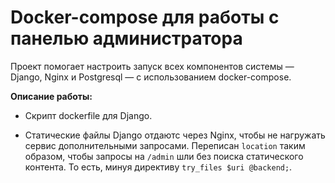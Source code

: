 # Docker-compose для работы с панелью администратора

Проект помогает настроить запуск всех компонентов системы — Django, Nginx и Postgresql — с использованием docker-compose.

<!-- Для упрощения выполнения задания мы подготовили проект, где настроена работа связки Django + uWSGI + Nginx + Docker. Вы можете взять его за основу, но его придётся дополнительно доработать, чтобы подключить Postgres, а также устранить мелкие ошибки в конфигурировании Django: например, `debug = True` или отсутствие настроек чтения переменных окружения. Сама заготовка уже показывает админку с примером одного метода API. Однако статика не собирается, миграций нет, конфиги Nginx, uWSGI и Docker, возможно, придётся подправить. -->


**Описание работы:**

- Скрипт dockerfile для Django.
<!--- Уберите версию Nginx из заголовков. Версии любого ПО лучше скрывать от посторонних глаз, чтобы вашу админку случайно не взломали. Найдите необходимую настройку в официальной документации и проверьте, что она работает корректно. Убедиться в этом можно с помощью «Инструментов разработчика» в браузере.-->
- Cтатические файлы Django отдаютс через Nginx, чтобы не нагружать сервис дополнительными запросами. Переписан `location` таким образом, чтобы запросы на `/admin` шли без поиска статического контента. То есть, минуя директиву `try_files $uri @backend;`.
